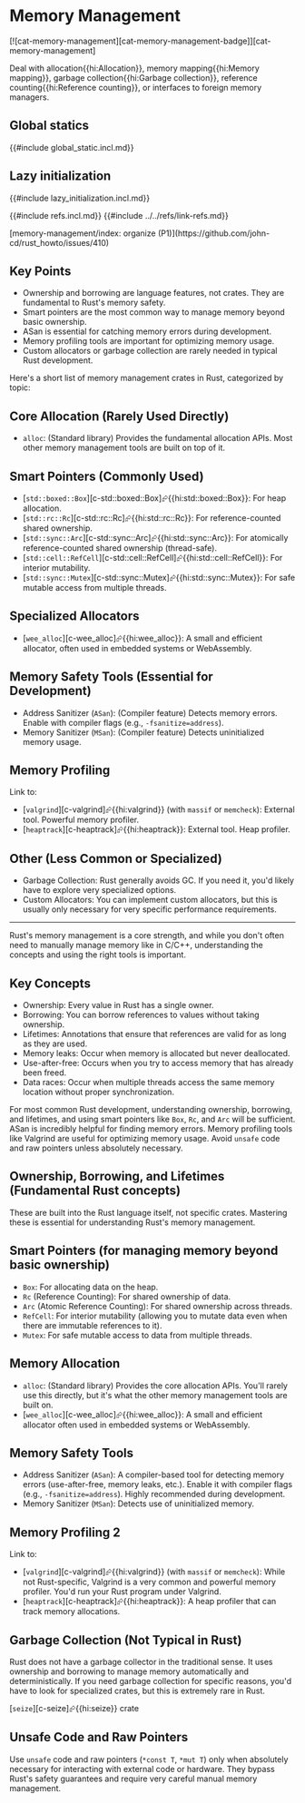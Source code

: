 # Memory Management

[![cat-memory-management][cat-memory-management-badge]][cat-memory-management]

Deal with allocation{{hi:Allocation}}, memory mapping{{hi:Memory mapping}}, garbage collection{{hi:Garbage collection}}, reference counting{{hi:Reference counting}}, or interfaces to foreign memory managers.

## Global statics

{{#include global_static.incl.md}}

## Lazy initialization

{{#include lazy_initialization.incl.md}}

{{#include refs.incl.md}}
{{#include ../../refs/link-refs.md}}

<div class="hidden">
[memory-management/index: organize (P1)](https://github.com/john-cd/rust_howto/issues/410)

## Key Points

- Ownership and borrowing are language features, not crates. They are fundamental to Rust's memory safety.
- Smart pointers are the most common way to manage memory beyond basic ownership.
- ASan is essential for catching memory errors during development.
- Memory profiling tools are important for optimizing memory usage.
- Custom allocators or garbage collection are rarely needed in typical Rust development.

Here's a short list of memory management crates in Rust, categorized by topic:

## Core Allocation (Rarely Used Directly)

- `alloc`: (Standard library) Provides the fundamental allocation APIs. Most other memory management tools are built on top of it.

## Smart Pointers (Commonly Used)

- [`std::boxed::Box`][c-std::boxed::Box]⮳{{hi:std::boxed::Box}}: For heap allocation.
- [`std::rc::Rc`][c-std::rc::Rc]⮳{{hi:std::rc::Rc}}: For reference-counted shared ownership.
- [`std::sync::Arc`][c-std::sync::Arc]⮳{{hi:std::sync::Arc}}: For atomically reference-counted shared ownership (thread-safe).
- [`std::cell::RefCell`][c-std::cell::RefCell]⮳{{hi:std::cell::RefCell}}: For interior mutability.
- [`std::sync::Mutex`][c-std::sync::Mutex]⮳{{hi:std::sync::Mutex}}: For safe mutable access from multiple threads.

## Specialized Allocators

- [`wee_alloc`][c-wee_alloc]⮳{{hi:wee_alloc}}: A small and efficient allocator, often used in embedded systems or WebAssembly.

## Memory Safety Tools (Essential for Development)

- Address Sanitizer (`ASan`): (Compiler feature) Detects memory errors. Enable with compiler flags (e.g., `-fsanitize=address`).
- Memory Sanitizer (`MSan`): (Compiler feature) Detects uninitialized memory usage.

## Memory Profiling

Link to:

- [`valgrind`][c-valgrind]⮳{{hi:valgrind}} (with `massif` or `memcheck`): External tool. Powerful memory profiler.
- [`heaptrack`][c-heaptrack]⮳{{hi:heaptrack}}: External tool. Heap profiler.

## Other (Less Common or Specialized)

- Garbage Collection: Rust generally avoids GC. If you need it, you'd likely have to explore very specialized options.
- Custom Allocators: You can implement custom allocators, but this is usually only necessary for very specific performance requirements.

---

Rust's memory management is a core strength, and while you don't often need to manually manage memory like in C/C++, understanding the concepts and using the right tools is important.

## Key Concepts

- Ownership: Every value in Rust has a single owner.
- Borrowing: You can borrow references to values without taking ownership.
- Lifetimes: Annotations that ensure that references are valid for as long as they are used.
- Memory leaks: Occur when memory is allocated but never deallocated.
- Use-after-free: Occurs when you try to access memory that has already been freed.
- Data races: Occur when multiple threads access the same memory location without proper synchronization.

For most common Rust development, understanding ownership, borrowing, and lifetimes, and using smart pointers like `Box`, `Rc`, and `Arc` will be sufficient. ASan is incredibly helpful for finding memory errors. Memory profiling tools like Valgrind are useful for optimizing memory usage. Avoid `unsafe` code and raw pointers unless absolutely necessary.

## Ownership, Borrowing, and Lifetimes (Fundamental Rust concepts)

These are built into the Rust language itself, not specific crates. Mastering these is essential for understanding Rust's memory management.

## Smart Pointers (for managing memory beyond basic ownership)

- `Box`: For allocating data on the heap.
- `Rc` (Reference Counting): For shared ownership of data.
- `Arc` (Atomic Reference Counting): For shared ownership across threads.
- `RefCell`: For interior mutability (allowing you to mutate data even when there are immutable references to it).
- `Mutex`: For safe mutable access to data from multiple threads.

## Memory Allocation

- `alloc`: (Standard library) Provides the core allocation APIs. You'll rarely use this directly, but it's what the other memory management tools are built on.
- [`wee_alloc`][c-wee_alloc]⮳{{hi:wee_alloc}}: A small and efficient allocator often used in embedded systems or WebAssembly.

## Memory Safety Tools

- Address Sanitizer (`ASan`): A compiler-based tool for detecting memory errors (use-after-free, memory leaks, etc.). Enable it with compiler flags (e.g., `-fsanitize=address`). Highly recommended during development.
- Memory Sanitizer (`MSan`): Detects use of uninitialized memory.

## Memory Profiling 2

Link to:

- [`valgrind`][c-valgrind]⮳{{hi:valgrind}} (with `massif` or `memcheck`): While not Rust-specific, Valgrind is a very common and powerful memory profiler. You'd run your Rust program under Valgrind.
- [`heaptrack`][c-heaptrack]⮳{{hi:heaptrack}}: A heap profiler that can track memory allocations.

## Garbage Collection (Not Typical in Rust)

Rust does not have a garbage collector in the traditional sense. It uses ownership and borrowing to manage memory automatically and deterministically. If you need garbage collection for specific reasons, you'd have to look for specialized crates, but this is extremely rare in Rust.

[`seize`][c-seize]⮳{{hi:seize}} crate

## Unsafe Code and Raw Pointers

Use `unsafe` code and raw pointers (`*const T`, `*mut T`) only when absolutely necessary for interacting with external code or hardware. They bypass Rust's safety guarantees and require very careful manual memory management.

</div>
